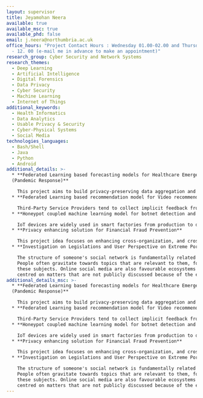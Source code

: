 ```yaml
---
layout: supervisor
title: Jeyamohan Neera
available: true
available_msc: true
available_phd: false
email: j.neera@northumbria.ac.uk
office_hours: "Project Contact Hours : Wednesday 01.00-02.00 and Thursday 11.00
  - 12. 00 (e-mail me in advance to make an appointment)"
research_group: Cyber Security and Network Systems
research_themes:
  - Deep Learning
  - Artificial Intelligence
  - Digital Forensics
  - Data Privacy
  - Cyber Security
  - Machine Learning
  - Internet of Things
additional_keywords:
  - Health Informatics
  - Data Analytics
  - Usable Privacy & Security
  - Cyber-Physical Systems
  - Social Media
technologies_languages:
  - Bash/Shell
  - Java
  - Python
  - Android
additional_details: >-
  * **Federated Learning based forecasting models for Healthcare Emergencies
  (Pandemic Response)**

    This project aims to build privacy-preserving data aggregation and analytical solutions to enable access to health and mobility data that will aid us in forecasting tasks related to public health emergencies. As a result, the resulting solutions will aid governments to strengthen their response capabilities which can pave the way to effective management for future emergencies such as pandemics. Forecasting individual-level risk during a pandemic is challenging as it depends on multiple factors, such as the prevalence of the disease in the community, interactions the individual has had with those already infected, and health-related attributes that may make an individual more susceptible to infection. There are currently challenging trade-offs between enabling sufficient access to data to build tools for effectively modelling infection risk, whilst ensuring that sensitive health and mobility data are kept confidential. Hence, through this project, a student will plan to implement a forecasting model which will be able to predict an individual’s risk and simultaneously protect their privacy.
  * **Federated Learning based recommendation model for Video recommendation (Front and Back-end development)**

    Third-Party Service Providers tend to collect implicit feedback from users to tackle the data sparseness problem. They can easily collect implicit feedback from a user by monitoring their actions such as purchase history, navigation history, browsing habits, etc. However, like explicit feedback, even implicit feedback aggregated from users can cause privacy violations and reveal sensitive information about them to untrustworthy service providers. Federated Learning-based recommendation systems are introduced to tackle privacy concerns and offer strong privacy protection to users from untrustworthy service providers. A federated learning-based recommendation system distributes the model training process among its users, ensuring that user data never leaves their devices and enhancing their privacy protection. Federated matrix factorization is one of the most frequently used federated CF models to produce personalized recommendations. This project aims to train and deploy a federated matrix factorization model to tackle this problem.
  * **Honeypot coupled machine learning model for botnet detection and classification**

    IoT devices are widely used in smart factories from production to distribution. However, the number of Distributed Denial of Service (DDoS) attacks conducted using Botnets targeting these smart factories has been increasing and threatens the business continuity of an organization. Hence, it is important to improve a smart factory’s defensive capability. Among many security solutions, botnet detection using a honeypot is effective. A honeypot can detect botnets by creating a replica of actual network resources. As a result, whenever a botnet attacks these false resources, the honeypot can record the traffic information in a log file. In addition, these log files are classified using a machine learning-based intrusion detection model. The information related to the botnets then gets transferred to the network administrator who in return can create new intrusion prevention rules to protect the network. Hence, productivity increases, while the stability of the smart factory is reinforced.
  * **Privacy enhancing solution for Financial Fraud Prevention**

    This project idea focuses on enhancing cross-organization, and cross-border data access to support efforts to combat fraud, money laundering and other financial crime. This project intends to develop innovative, privacy-preserving federated learning solutions to enable the detection of potentially anomalous transactions. “Anomalous transactions” cover a range of payments that vary significantly from the normal transactions that are conducted in a customer’s account. For example, a transaction that is of an unexpectedly large amount of money, a transaction taking place between the unusual receiver and sender, has unusual timestamps or contains other unusual information. The datasets that are available to train and test models are labelled. Hence it is not required for the student to have a detailed understanding of financial transactions.
  * **Investigation on Legislations and User Perspective on Extreme Pornography material sharing on popular social media site**

    The structure of someone's social network is fundamentally related what interests that person holds. 
    People often gravitate towards topics that are relevant to them, forming social groups that revolve around 
    these subjects. Online social media are also favourable ecosystems for the formation of communities 
    centred on matters that are not publicly discussed because of the embarrassment, discomfort, or ethical/moral dilemma. Those are communities that depict or discuss what are usually referred to as deviant behaviours, conducts that are commonly considered inappropriate because they are somehow violative of society's norms or moral standards that are shared among the majority of the members of society. In this topic I would like to investigate such behaviours and understand the ethical and moral dilemma behind such actions. Also additionally I would like to investigate how the existing legal structures are tackling these behaviours (whether they are considered lawful or unlawful). If it is unlawful what are the consequences these groups and people have to face. I also would like to understand and derive a behaviour profile for a victim or the offender.
additional_details_msc: >-
  * **Federated Learning based forecasting models for Healthcare Emergencies
  (Pandemic Response)**

    This project aims to build privacy-preserving data aggregation and analytical solutions to enable access to health and mobility data that will aid us in forecasting tasks related to public health emergencies. As a result, the resulting solutions will aid governments to strengthen their response capabilities which can pave the way to effective management for future emergencies such as pandemics. Forecasting individual-level risk during a pandemic is challenging as it depends on multiple factors, such as the prevalence of the disease in the community, interactions the individual has had with those already infected, and health-related attributes that may make an individual more susceptible to infection. There are currently challenging trade-offs between enabling sufficient access to data to build tools for effectively modelling infection risk, whilst ensuring that sensitive health and mobility data are kept confidential. Hence, through this project, a student will plan to implement a forecasting model which will be able to predict an individual’s risk and simultaneously protect their privacy.
  * **Federated Learning based recommendation model for Video recommendation (Front and Back-end development)**

    Third-Party Service Providers tend to collect implicit feedback from users to tackle the data sparseness problem. They can easily collect implicit feedback from a user by monitoring their actions such as purchase history, navigation history, browsing habits, etc. However, like explicit feedback, even implicit feedback aggregated from users can cause privacy violations and reveal sensitive information about them to untrustworthy service providers. Federated Learning-based recommendation systems are introduced to tackle privacy concerns and offer strong privacy protection to users from untrustworthy service providers. A federated learning-based recommendation system distributes the model training process among its users, ensuring that user data never leaves their devices and enhancing their privacy protection. Federated matrix factorization is one of the most frequently used federated CF models to produce personalized recommendations. This project aims to train and deploy a federated matrix factorization model to tackle this problem.
  * **Honeypot coupled machine learning model for botnet detection and classification**

    IoT devices are widely used in smart factories from production to distribution. However, the number of Distributed Denial of Service (DDoS) attacks conducted using Botnets targeting these smart factories has been increasing and threatens the business continuity of an organization. Hence, it is important to improve a smart factory’s defensive capability. Among many security solutions, botnet detection using a honeypot is effective. A honeypot can detect botnets by creating a replica of actual network resources. As a result, whenever a botnet attacks these false resources, the honeypot can record the traffic information in a log file. In addition, these log files are classified using a machine learning-based intrusion detection model. The information related to the botnets then gets transferred to the network administrator who in return can create new intrusion prevention rules to protect the network. Hence, productivity increases, while the stability of the smart factory is reinforced.
  * **Privacy enhancing solution for Financial Fraud Prevention**

    This project idea focuses on enhancing cross-organization, and cross-border data access to support efforts to combat fraud, money laundering and other financial crime. This project intends to develop innovative, privacy-preserving federated learning solutions to enable the detection of potentially anomalous transactions. “Anomalous transactions” cover a range of payments that vary significantly from the normal transactions that are conducted in a customer’s account. For example, a transaction that is of an unexpectedly large amount of money, a transaction taking place between the unusual receiver and sender, has unusual timestamps or contains other unusual information. The datasets that are available to train and test models are labelled. Hence it is not required for the student to have a detailed understanding of financial transactions.
  * **Investigation on Legislations and User Perspective on Extreme Pornography material sharing on popular social media site**

    The structure of someone's social network is fundamentally related what interests that person holds. 
    People often gravitate towards topics that are relevant to them, forming social groups that revolve around 
    these subjects. Online social media are also favourable ecosystems for the formation of communities 
    centred on matters that are not publicly discussed because of the embarrassment, discomfort, or ethical/moral dilemma. Those are communities that depict or discuss what are usually referred to as deviant behaviours, conducts that are commonly considered inappropriate because they are somehow violative of society's norms or moral standards that are shared among the majority of the members of society. In this topic I would like to investigate such behaviours and understand the ethical and moral dilemma behind such actions. Also additionally I would like to investigate how the existing legal structures are tackling these behaviours (whether they are considered lawful or unlawful). If it is unlawful what are the consequences these groups and people have to face. I also would like to understand and derive a behaviour profile for a victim or the offender.
---
```

